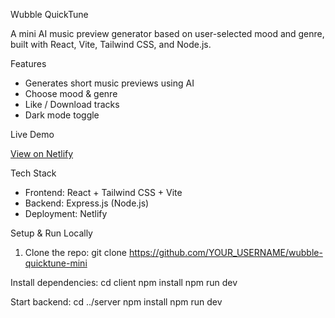 Wubble QuickTune 

A mini AI music preview generator based on user-selected mood and genre, built with React, Vite, Tailwind CSS, and Node.js.

Features

- Generates short music previews using AI
- Choose mood & genre
- Like / Download tracks
- Dark mode toggle

Live Demo

[View on Netlify](https://wubble-preview.netlify.app/)

Tech Stack

- Frontend: React + Tailwind CSS + Vite
- Backend: Express.js (Node.js)
- Deployment: Netlify

Setup & Run Locally

1. Clone the repo:
git clone https://github.com/YOUR_USERNAME/wubble-quicktune-mini

Install dependencies:
cd client
npm install
npm run dev

Start backend:
cd ../server
npm install
npm run dev
